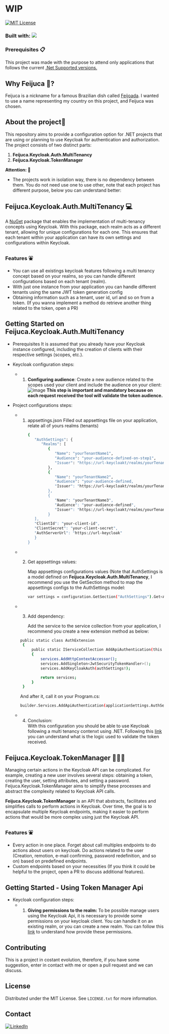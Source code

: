 # WIP

[![MIT License][license-shield]][license-url]

### Built with: <img src="https://img.shields.io/badge/dotnet8-blue" />

### Prerequisites 📋
This project was made with the purpose to attend only applications that follows the current [.Net Supported versions.](https://dotnet.microsoft.com/en-us/download/dotnet) 

## Why Feijuca 🫘?
Feijuca is a nickname for a famous Brazilian dish called [Feijoada](https://theculturetrip.com/south-america/brazil/articles/a-brief-introduction-to-feijoada-brazils-national-dish). I wanted to use a name representing my country on this project, and Feijuca was chosen.

## **About the project🧾**
This repository aims to provide a configuration option for .NET projects that are using or planning to use Keycloak for authentication and authorization. The project consists of two distinct parts:
1. **Feijuca.Keycloak.Auth.MultiTenancy**
2. **Feijuca.Keycloak.TokenManager**

**Attention: 🫵** 
- The projects work in isolation way, there is no dependency between them. You do not need use one to use other, note that each project has different purpose, below you can understand better:

## Feijuca.Keycloak.Auth.MultiTenancy 💻
A [NuGet](https://www.nuget.org/packages/Feijuca.Keycloak.MultiTenancy) package that enables the implementation of multi-tenancy concepts using Keycloak. With this package, each realm acts as a different tenant, allowing for unique configurations for each one. This ensures that each tenant within your application can have its own settings and configurations within Keycloak.

### Features ⛲
- You can use all existings keycloak features following a multi tenancy concept based on your realms, so you can handle different configurations based on each tenant (realm).
- With just one instance from your application you can handle different tenants using the same JWT token generation config
- Obtaining information such as a tenant, user id, url and so on from a token. (If you wanna implement a method do retrieve another thing related to the token, open a PR)

## Getting Started on Feijuca.Keycloak.Auth.MultiTenancy

- Prerequisites
     It is assumed that you already have your Keycloak instance configured, including the creation of clients with their respective settings (scopes, etc.).
  
- Keycloak configuration steps:        
   - 1. **Configuring audience**:
        Create a new audience related to the scopes used your client and include the audience on your client:
        ![image](https://github.com/fmattioli/Feijuca.Keycloak.AuthServices/assets/27566574/6b7b437e-fa29-4776-b29f-4dba8e6d1f21)
        **This step is important and mandatory because on each request received the tool will validate the token audience.**

- Project configurations steps:
   - 1. appsettings.json
        Filled out appsettings file on your application, relate all of yours realms (tenants)
           ```sh
           {
              "AuthSettings": {
                 "Realms": [
                    {
                       "Name": "yourTenantName1",
                       "Audience": "your-audience-defined-on-step1",
                       "Issuer": "https://url-keycloakt/realms/yourTenantName1"
                    },
                    {
                       "Name": "yourTenantName2",
                       "Audience": "your-audience-defined,
                       "Issuer": "https://url-keycloakt/realms/yourTenantName2"
                    },
                    {
                       "Name": "yourTenantName3",
                       "Audience": "your-audience-defined",
                       "Issuer": "https://url-keycloakt/realms/yourTenantName3"
                    }
              ],
              "ClientId": "your-client-id",
              "ClientSecret": "your-client-secret",
              "AuthServerUrl": "https://url-keycloak"
              }
           }
           ```

  - 2. Get appsettings values:
       
          Map appsettings configurations values (Note that AuthSettings is a model defined on **Feijuca.Keycloak.Auth.MultiTenancy**, I recommend you use the GetSection method to map the appsettings configs to the AuthSettings model:
  

       ```sh
       var settings = configuration.GetSection("AuthSettings").Get<AuthSettings>();
       ```
   - 3. Add dependency:
        
          Add the service to the service collection from your application, I recommend you create a new extension method as below:
      ```sh   
      public static class AuthExtension
       {
           public static IServiceCollection AddApiAuthentication(this IServiceCollection services, AuthSettings authSettings)
           {
               services.AddHttpContextAccessor();
               services.AddSingleton<JwtSecurityTokenHandler>();
               services.AddKeyCloakAuth(authSettings!);
   
               return services;
           }
       }  
      ```
      And after it, call it on your Program.cs:
      ```sh   
      builder.Services.AddApiAuthentication(applicationSettings.AuthSettings);      
      ```
  - 4. Conclusion:   
        With this configuration you should be able to use Keycloak following a multi tenancy contenxt using .NET.
        Following this [link](https://github.com/fmattioli/Feijuca.Keycloak.AuthServices/blob/main/src/Feijuca.Keycloak.Auth.MultiTenancy/Feijuca.Keycloak.MultiTenancy/Extensions/AuthExtensions.cs) you can understand what is the logic           used      to validate the token received.
  
## Feijuca.Keycloak.TokenManager 👨🏽‍💻
Managing certain actions in the Keycloak API can be complicated. For example, creating a new user involves several steps: obtaining a token, creating the user, setting attributes, and setting a password. Feijuca.Keycloak.TokenManager aims to simplify these processes and abstract the complexity related to Keycloak API calls.

**Feijuca.Keycloak.TokenManager** is an API that abstracts, facilitates and simplifies calls to perform actions in Keycloak.
Over time, the goal is to encapsulate multiple Keycloak endpoints, making it easier to perform actions that would be more complex using just the Keycloak API.

### Features ⛲
- Every action in one place. Forget about call multiples endpoints to do actions about users on keycloak. Do actions related to the user (Creation, remotion, e-mail confirming, password redefinition, and so on) based on predefined endpoints.
- Custom endpoints based on your necessities (If you think it could be helpful to the project, open a PR to discuss additional features).

 
## Getting Started - Using Token Manager Api
- Keycloak configuration steps:
     - 1. **Giving permissions to the realm:**
        To be possible manage users using the Keycloak Api, it is necessary to provide some permissions on your keycloak client.  You can handle it on an existing realm, or you can create a new realm. 
        You can follow this [link](https://steve-mu.medium.com/create-new-user-in-keycloak-with-admin-restful-api-e6e868b836b4) to understand how provide these permissions.
   
## Contributing
This is a project in costant evolution, therefore, if you have some suggestion, enter in contact with me or open a pull request and we can discuss.

## License
Distributed under the MIT License. See `LICENSE.txt` for more information.

## Contact
[![LinkedIn][linkedin-shield]][linkedin-url]

[issues-shield]: https://img.shields.io/github/issues/othneildrew/Best-README-Template.svg?style=for-the-badge
[issues-url]: https://github.com/othneildrew/Best-README-Template/issues
[license-shield]: https://img.shields.io/github/license/othneildrew/Best-README-Template.svg?style=for-the-badge
[license-url]: https://github.com/othneildrew/Best-README-Template/blob/master/LICENSE.txt
[linkedin-shield]: https://img.shields.io/badge/-LinkedIn-black.svg?style=for-the-badge&logo=linkedin&colorB=555
[linkedin-url]: https://www.linkedin.com/in/felipemattioli/
[product-screenshot]: images/screenshot.png
